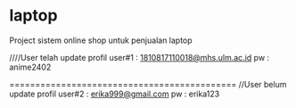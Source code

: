 # laptop
 Project sistem online shop untuk penjualan laptop


////User telah update profil
user#1 	: 1810817110018@mhs.ulm.ac.id
pw 	: anime2402

============================================
//User belum update profil
user#2 	: erika999@gmail.com
pw 	: erika123